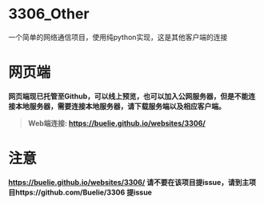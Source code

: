 # 3306_Other
一个简单的网络通信项目，使用纯python实现，这是其他客户端的连接

# 网页端
**网页端现已托管至Github，可以线上预览，也可以加入公网服务器，但是不能连接本地服务器，需要连接本地服务器，请下载服务端以及相应客户端。**

> **Web端连接: https://buelie.github.io/websites/3306/**

# 注意
**https://buelie.github.io/websites/3306/  请不要在该项目提issue，请到主项目https://github.com/Buelie/3306 提issue**
